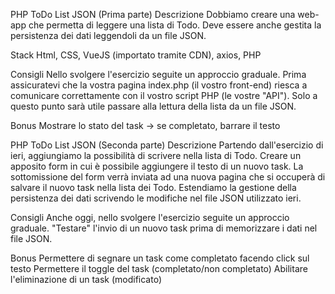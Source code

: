 PHP ToDo List JSON (Prima parte)
Descrizione
Dobbiamo creare una web-app che permetta di leggere una lista di Todo. Deve essere anche gestita la persistenza dei dati leggendoli da un file JSON.

Stack
Html, CSS, VueJS (importato tramite CDN), axios, PHP

Consigli Nello svolgere l'esercizio seguite un approccio graduale. Prima assicuratevi che la vostra pagina index.php (il vostro front-end) riesca a comunicare correttamente con il vostro script PHP (le vostre "API"). Solo a questo punto sarà utile passare alla lettura della lista da un file JSON.

Bonus
Mostrare lo stato del task → se completato, barrare il testo

PHP ToDo List JSON (Seconda parte)
Descrizione
Partendo dall'esercizio di ieri, aggiungiamo la possibilità di scrivere nella lista di Todo. Creare un apposito form in cui è possibile aggiungere il testo di un nuovo task. La sottomissione del form verrà inviata ad una nuova pagina che si occuperà di salvare il nuovo task nella lista dei Todo. Estendiamo la gestione della persistenza dei dati scrivendo le modifiche nel file JSON utilizzato ieri.

Consigli Anche oggi, nello svolgere l'esercizio seguite un approccio graduale. "Testare" l'invio di un nuovo task prima di memorizzare i dati nel file JSON.

Bonus
Permettere di segnare un task come completato facendo click sul testo
Permettere il toggle del task (completato/non completato)
Abilitare l'eliminazione di un task (modificato)